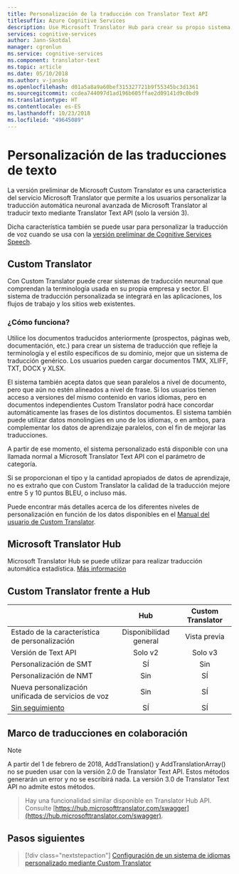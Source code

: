 ```yaml
---
title: Personalización de la traducción con Translator Text API
titlesuffix: Azure Cognitive Services
description: Use Microsoft Translator Hub para crear su propio sistema de traducción automática con su terminología y estilo preferidos.
services: cognitive-services
author: Jann-Skotdal
manager: cgronlun
ms.service: cognitive-services
ms.component: translator-text
ms.topic: article
ms.date: 05/10/2018
ms.author: v-jansko
ms.openlocfilehash: d01a5a8a9a60bef315327721b9f55345bc3d1361
ms.sourcegitcommit: ccdea744097d1ad196b605ffae2d09141d9c0bd9
ms.translationtype: HT
ms.contentlocale: es-ES
ms.lasthandoff: 10/23/2018
ms.locfileid: "49645089"
---
```

# <a name="customize-your-text-translations"></a>Personalización de las traducciones de texto

La versión preliminar de Microsoft Custom Translator es una característica del servicio Microsoft Translator que permite a los usuarios personalizar la traducción automática neuronal avanzada de Microsoft Translator al traducir texto mediante Translator Text API (solo la versión 3).

Dicha característica también se puede usar para personalizar la traducción de voz cuando se usa con la [versión preliminar de Cognitive Services Speech](https://docs.microsoft.com/azure/cognitive-services/speech-service/).

## <a name="custom-translator"></a>Custom Translator

Con Custom Translator puede crear sistemas de traducción neuronal que comprendan la terminología usada en su propia empresa y sector. El sistema de traducción personalizada se integrará en las aplicaciones, los flujos de trabajo y los sitios web existentes.

### <a name="how-does-it-work"></a>¿Cómo funciona?

Utilice los documentos traducidos anteriormente (prospectos, páginas web, documentación, etc.) para crear un sistema de traducción que refleje la terminología y el estilo específicos de su dominio, mejor que un sistema de traducción genérico. Los usuarios pueden cargar documentos TMX, XLIFF, TXT, DOCX y XLSX.  

El sistema también acepta datos que sean paralelos a nivel de documento, pero que aún no estén alineados a nivel de frase. Si los usuarios tienen acceso a versiones del mismo contenido en varios idiomas, pero en documentos independientes Custom Translator podrá hace concordar automáticamente las frases de los distintos documentos.  El sistema también puede utilizar datos monolingües en uno de los idiomas, o en ambos, para complementar los datos de aprendizaje paralelos, con el fin de mejorar las traducciones.

A partir de ese momento, el sistema personalizado está disponible con una llamada normal a Microsoft Translator Text API con el parámetro de categoría.

Si se proporcionan el tipo y la cantidad apropiados de datos de aprendizaje, no es extraño que con Custom Translator la calidad de la traducción mejore entre 5 y 10 puntos BLEU, o incluso más.

Puede encontrar más detalles acerca de los diferentes niveles de personalización en función de los datos disponibles en el [Manual del usuario de Custom Translator](http://aka.ms/CustomTranslatorDocs).


## <a name="microsoft-translator-hub"></a>Microsoft Translator Hub

Microsoft Translator Hub se puede utilizar para realizar traducción automática estadística. [Más información](https://www.microsoft.com/en-us/translator/hub.aspx)

## <a name="custom-translator-versus-hub"></a>Custom Translator frente a Hub

|   | **Hub** | **Custom Translator**|
|:-----|:----:|:----:|
|Estado de la característica de personalización   | Disponibilidad general  | Vista previa |
| Versión de Text API  | Solo v2   | Solo v3 |
| Personalización de SMT | SÍ   | Sin  |
| Personalización de NMT | Sin     | SÍ |
| Nueva personalización unificada de servicios de voz | Sin     | SÍ |
| [Sin seguimiento](http://www.aka.ms/notrace) | SÍ   | SÍ |

## <a name="collaborative-translations-framework"></a>Marco de traducciones en colaboración

> [!NOTE]
> A partir del 1 de febrero de 2018, AddTranslation() y AddTranslationArray() no se pueden usar con la versión 2.0 de Translator Text API. Estos métodos generarán un error y no se escribirá nada. La versión 3.0 de Translator Text API no admite estos métodos.

>Hay una funcionalidad similar disponible en Translator Hub API. Consulte [https://hub.microsofttranslator.com/swagger](https://hub.microsofttranslator.com/swagger).

## <a name="next-steps"></a>Pasos siguientes

> [!div class="nextstepaction"]
> [Configuración de un sistema de idiomas personalizado mediante Custom Translator](http://aka.ms/CustomTranslatorDocs)
